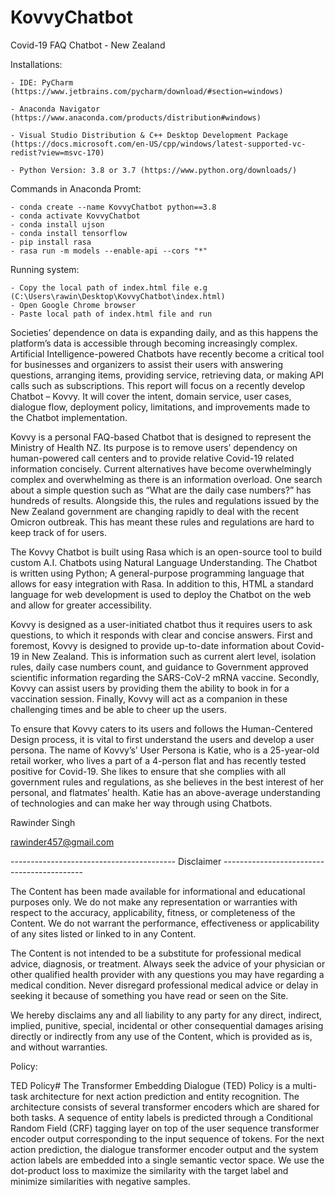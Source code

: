 # KovvyChatbot
Covid-19 FAQ Chatbot - New Zealand

Installations: 

	- IDE: PyCharm (https://www.jetbrains.com/pycharm/download/#section=windows)

	- Anaconda Navigator (https://www.anaconda.com/products/distribution#windows)

	- Visual Studio Distribution & C++ Desktop Development Package (https://docs.microsoft.com/en-US/cpp/windows/latest-supported-vc-redist?view=msvc-170)

	- Python Version: 3.8 or 3.7 (https://www.python.org/downloads/)


Commands in Anaconda Promt: 

	- conda create --name KovvyChatbot python==3.8
	- conda activate KovvyChatbot 
	- conda install ujson
	- conda install tensorflow
	- pip install rasa 
	- rasa run -m models --enable-api --cors "*" 


Running system: 

	- Copy the local path of index.html file e.g (C:\Users\rawin\Desktop\KovvyChatbot\index.html)
	- Open Google Chrome browser 
	- Paste local path of index.html file and run
	

Societies’ dependence on data is expanding daily, and as this happens the platform’s data is accessible through becoming increasingly complex. Artificial Intelligence-powered Chatbots have recently become a critical tool for businesses and organizers to assist their users with answering questions, arranging items, providing service, retrieving data, or making API calls such as subscriptions. This report will focus on a recently develop Chatbot – Kovvy. It will cover the intent, domain service, user cases, dialogue flow, deployment policy, limitations, and improvements made to the Chatbot implementation.

Kovvy is a personal FAQ-based Chatbot that is designed to represent the Ministry of Health NZ. Its purpose is to remove users’ dependency on human-powered call centers and to provide relative Covid-19 related information concisely. Current alternatives have become overwhelmingly complex and overwhelming as there is an information overload. One search about a simple question such as “What are the daily case numbers?” has hundreds of results. Alongside this, the rules and regulations issued by the New Zealand government are changing rapidly to deal with the recent Omicron outbreak. This has meant these rules and regulations are hard to keep track of for users.

The Kovvy Chatbot is built using Rasa which is an open-source tool to build custom A.I. Chatbots using Natural Language Understanding. The Chatbot is written using Python; A general-purpose programming language that allows for easy integration with Rasa. In addition to this, HTML a standard language for web development is used to deploy the Chatbot on the web and allow for greater accessibility.

Kovvy is designed as a user-initiated chatbot thus it requires users to ask questions, to which it responds with clear and concise answers. First and foremost, Kovvy is designed to provide up-to-date information about Covid-19 in New Zealand. This is information such as current alert level, isolation rules, daily case numbers count, and guidance to Government approved scientific information regarding the SARS-CoV-2 mRNA vaccine. Secondly, Kovvy can assist users by providing them the ability to book in for a vaccination session. Finally, Kovvy will act as a companion in these challenging times and be able to cheer up the users.

To ensure that Kovvy caters to its users and follows the Human-Centered Design process, it is vital to first understand the users and develop a user persona. The name of Kovvy’s’ User Persona is Katie, who is a 25-year-old retail worker, who lives a part of a 4-person flat and has recently tested positive for Covid-19. She likes to ensure that she complies with all government rules and regulations, as she believes in the best interest of her personal, and flatmates’ health. Katie has an above-average understanding of technologies and can make her way through using Chatbots.



Rawinder Singh 

rawinder457@gmail.com


----------------------------------------- Disclaimer ------------------------------------------- 

The Content has been made available for informational and educational purposes only. We do not make any representation or warranties with respect to the accuracy, applicability, fitness, or completeness of the Content. We do not warrant the performance, effectiveness or applicability of any sites listed or linked to in any Content.

The Content is not intended to be a substitute for professional medical advice, diagnosis, or treatment. Always seek the advice of your physician or other qualified health provider with any questions you may have regarding a medical condition. Never disregard professional medical advice or delay in seeking it because of something you have read or seen on the Site.

We hereby disclaims any and all liability to any party for any direct, indirect, implied, punitive, special, incidental or other consequential damages arising directly or indirectly from any use of the Content, which is provided as is, and without warranties.

 


Policy: 

TED Policy#
The Transformer Embedding Dialogue (TED) Policy is a multi-task architecture for next action
prediction and entity recognition. The architecture consists of several transformer encoders
which are shared for both tasks. A sequence of entity labels is predicted through a Conditional 
Random Field (CRF) tagging layer on top of the user sequence transformer encoder output
corresponding to the input sequence of tokens. For the next action prediction, the dialogue
transformer encoder output and the system action labels are embedded into a single semantic 
vector space. We use the dot-product loss to maximize the similarity with the target label and
minimize similarities with negative samples.
